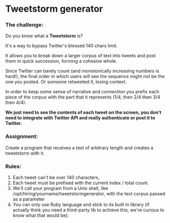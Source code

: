 # Tweetstorm generator

### The challenge:

Do you know what a **Tweetstorm** is?

It's a way to bypass Twitter's blessed 140 chars limit.

It allows you to break down a larger corpus of text into tweets and post them in quick succession, forming a cohesive whole.

Since Twitter can barely count (and monotonically increasing numbers is hard!), the final order in which users will see the sequence might not be the one you posted. Or someone retweeted it, losing context.

In order to keep some sense of narrative and connection you prefix each piece of the corpus with the part that it represents (1/4, then 2/4 then 3/4 then 4/4).

**We just need to see the contents of each tweet on the screen, you don't need to integrate with Twitter API and really authenticate or post it to Twitter.**

### Assignment:

Create a program that receives a text of arbitrary length and creates a tweetstorm with it.

### Rules:

1. Each tweet can't be over 140 characters,
2. Each tweet must be prefixed with the current index / total count.
3. We'll call your program from a Unix shell, like /opt/hiring/yourname/tweetstormgenerator, with the text corpus passed as a parameter
4. You can only use Ruby language and stick to its built in library (if actually think you need a third-party lib to achieve this, we're curious to know what that would be).
